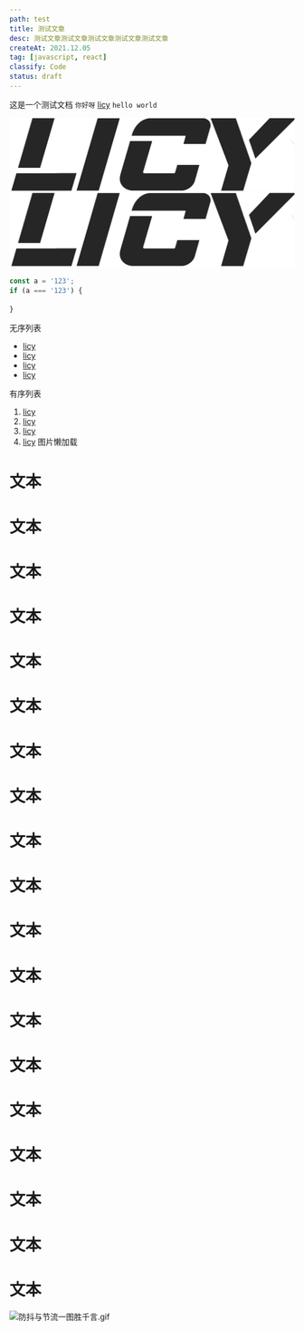 ```yaml
---
path: test
title: 测试文章
desc: 测试文章测试文章测试文章测试文章测试文章
createAt: 2021.12.05
tag: [javascript, react]
classify: Code
status: draft
---
```


这是一个测试文档 `你好呀` [licy](https://www.licy.vip) `hello world`

![测试图片](./images/test.png)
![测试图片](./images/test.png "test")

```typescript
const a = '123';
if (a === '123') {
  
}
```

无序列表
* [licy](https://www.licy.vip)
* [licy](https://www.licy.vip)
* [licy](https://www.licy.vip)
* [licy](https://www.licy.vip)

有序列表
1. [licy](https://www.licy.vip)
2. [licy](https://www.licy.vip)
3. [licy](https://www.licy.vip)
4. [licy](https://www.licy.vip)
图片懒加载
# 文本
# 文本
# 文本
# 文本
# 文本
# 文本
# 文本
# 文本
# 文本
# 文本
# 文本
# 文本
# 文本
# 文本
# 文本
# 文本
# 文本
# 文本
# 文本
![防抖与节流一图胜千言.gif](https://i.loli.net/2019/08/16/CyQJKWqi7eOM6Gp.gif)

